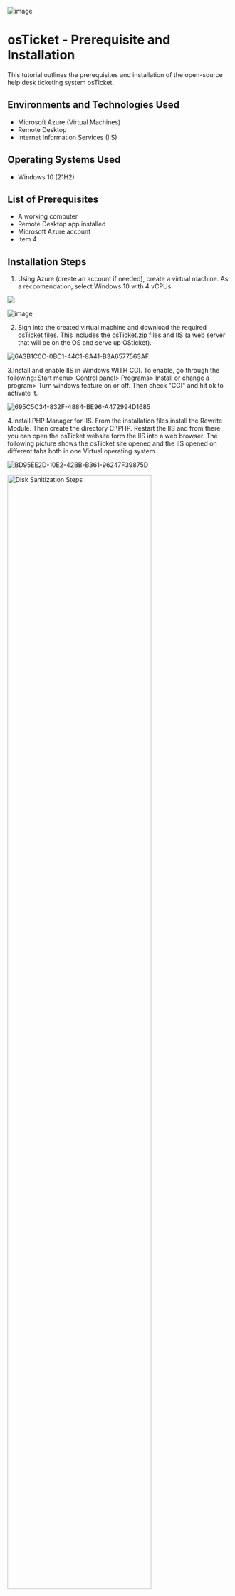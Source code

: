 
![image](https://github.com/user-attachments/assets/9f67f734-c4aa-48f2-b351-e527d95f7a92)



<h1>osTicket - Prerequisite and Installation</h1>
This tutorial outlines the prerequisites and installation of the open-source help desk ticketing system osTicket.<br />


<h2>Environments and Technologies Used</h2>

- Microsoft Azure (Virtual Machines)
- Remote Desktop
- Internet Information Services (IIS)

<h2>Operating Systems Used </h2>

- Windows 10</b> (21H2)

<h2>List of Prerequisites</h2>

- A working computer
- Remote Desktop app installed
- Microsoft Azure account
- Item 4

<h2>Installation Steps</h2>

1. Using Azure (create an account if needed), create a virtual machine. As a reccomendation, select Windows 10 with 4 vCPUs.
<img src="[A9276982-8A6C-4123-B87A-A72354995706_1_105_c](https://github.com/user-attachments/assets/2c0759c3-d7f0-425a-8f53-a6b6d530b4ac)" >

![image](https://github.com/user-attachments/assets/1ce8a430-56a3-41a3-a6cf-51b104a7c0e7)



2. Sign into the created virtual machine and download the required osTicket files. This includes the osTicket.zip files and IIS (a web server that will be on the OS and serve up OSticket).


![6A3B1C0C-0BC1-44C1-8A41-B3A6577563AF](https://github.com/user-attachments/assets/2d804f18-dae4-4c78-9417-baceb4f8136b)




3.Install and enable IIS in Windows WITH CGI. To enable, go through the following: Start menu> Control panel> Programs> Install or change a program> Turn windows feature on or off. Then check "CGI" and hit ok to activate it.

![695C5C34-832F-4884-BE96-A472994D1685](https://github.com/user-attachments/assets/49d58122-f214-4042-9d8f-c4012dec29f6)



4.Install PHP Manager for IIS. From the installation files,install the Rewrite Module. Then create the directory C:\PHP. Restart the IIS and from there you can open the osTicket website form the IIS into a web browser. The following picture shows the osTicket site opened and the IIS opened on different tabs both in one Virtual operating system.


![BD95EE2D-10E2-42BB-B361-96247F39875D](https://github.com/user-attachments/assets/e276c198-b520-41f4-b4a4-6ef2b0df9b83)


<p>

<img src="https://i.imgur.com/DJmEXEB.png" height="80%" width="80%" alt="Disk Sanitization Steps"/>
</p>
<p>
Lorem ipsum dolor sit amet, consectetur adipiscing elit, sed do eiusmod tempor incididunt ut labore et dolore magna aliqua. Ut enim ad minim veniam, quis nostrud exercitation ullamco laboris nisi ut aliquip ex ea commodo consequat. Duis aute irure dolor in reprehenderit in voluptate velit esse cillum dolore eu fugiat nulla pariatur.
</p>
<br />

<p>
<img src="https://i.imgur.com/DJmEXEB.png" height="80%" width="80%" alt="Disk Sanitization Steps"/>
</p>
<p>
Lorem ipsum dolor sit amet, consectetur adipiscing elit, sed do eiusmod tempor incididunt ut labore et dolore magna aliqua. Ut enim ad minim veniam, quis nostrud exercitation ullamco laboris nisi ut aliquip ex ea commodo consequat. Duis aute irure dolor in reprehenderit in voluptate velit esse cillum dolore eu fugiat nulla pariatur.
</p>
<br />
